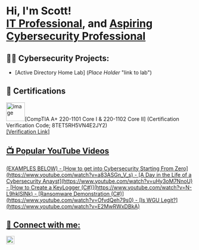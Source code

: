 <h1>Hi, I'm Scott! <br/><a href="https://github.com/ScottVan1">IT Professional</a>, and <a href="https://www.linkedin.com/in/scottvan">Aspiring Cybersecurity Professional</a>

<h2>👨‍💻 Cybersecurity Projects:</h2>

 - [Active Directory Home Lab] (*Place Holder* "link to lab")

<h2>📄 Certifications</h2>

<img width="50" height="50" alt="image" src="https://github.com/user-attachments/assets/e3f1a28d-c52e-404e-beef-19cfab3187d9" />[CompTIA A+ 220-1101 Core I & 220-1102 Core II] (Certification Verification Code; 8TET5RH5VN4E2JY2)
<br/><a href="https://verify.comptia.org"> [Verification Link] 
 

<h2>📺 Popular YouTube Videos</h2>
(EXAMPLES BELOW)
- [How to get into Cybersecurity Starting From Zero](https://www.youtube.com/watch?v=a83ASGn_V_s)
- [A Day in the Life of a Cybersecurity Anayst](https://www.youtube.com/watch?v=uHy3oM7NnoU)
- [How to Create a KeyLogger (C#)](https://www.youtube.com/watch?v=N-L9hklSlNk)
- [Ransomware Demonstration (C#)](https://www.youtube.com/watch?v=OfvdQeh79s0)
- [Is WGU Legit?](https://www.youtube.com/watch?v=E2MwRWxDBkA)

<h2> 🤳 Connect with me:</h2>


[<img align="left" alt="ScottVan1 | LinkedIn" width="22px" src="https://cdn.jsdelivr.net/npm/simple-icons@v3/icons/linkedin.svg" />][linkedin]


[linkedin]: https://linkedin.com/in/scottvan

<!--
**joshmadakor1/joshmadakor1** is a ✨ _special_ ✨ repository because its `README.md` (this file) appears on your GitHub profile.

Here are some ideas to get you started:

- 🔭 I’m currently working on ...
- 🌱 I’m currently learning ...
- 👯 I’m looking to collaborate on ...
- 🤔 I’m looking for help with ...
- 💬 Ask me about ...
- 📫 How to reach me: ...
- 😄 Pronouns: ...
- ⚡ Fun fact: ...
-->
